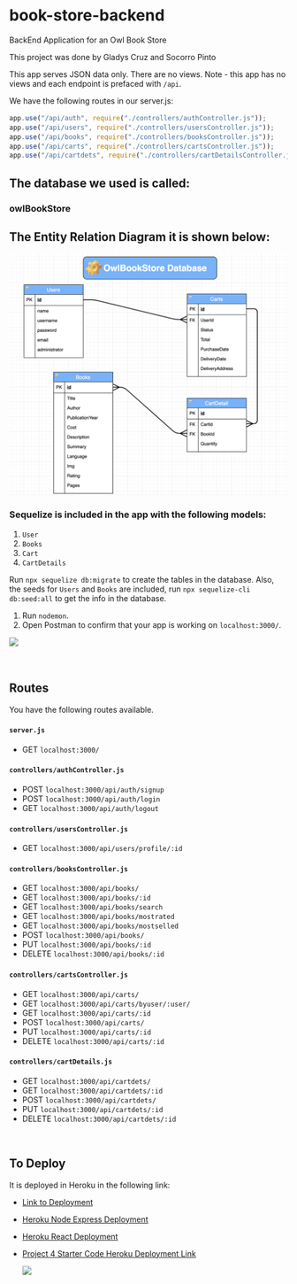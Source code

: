# book-store-backend
BackEnd Application for an Owl Book Store

This project was done by Gladys Cruz and Socorro Pinto

This app serves JSON data only. There are no views. 
Note - this app has no views and each endpoint is prefaced with `/api`.

We have the following routes in our server.js:

```js
app.use("/api/auth", require("./controllers/authController.js"));
app.use("/api/users", require("./controllers/usersController.js"));
app.use("/api/books", require("./controllers/booksController.js"));
app.use("/api/carts", require("./controllers/cartsController.js"));
app.use("/api/cartdets", require("./controllers/cartDetailsController.js"));
```

## The database we used is called:

### owlBookStore

## The Entity Relation Diagram it is shown below:

![EntityRelation](./docImages/EntityRelation.png)

### Sequelize is included in the app with the following models:

1. `User`
2. `Books`
3. `Cart`
4. `CartDetails`

Run `npx sequelize db:migrate` to create the tables in the database.
Also, the seeds for `Users` and `Books` are included, run `npx sequelize-cli db:seed:all` to get the info in the database.

1. Run `nodemon`.
1. Open Postman to confirm that your app is working on `localhost:3000/`.

![](https://i.imgur.com/VEkRBk9.png)

<br>

## Routes

You have the following routes available.

#### `server.js`

- GET `localhost:3000/`

#### `controllers/authController.js`

- POST `localhost:3000/api/auth/signup`
- POST `localhost:3000/api/auth/login`
- GET `localhost:3000/api/auth/logout`

#### `controllers/usersController.js`

- GET `localhost:3000/api/users/profile/:id`

#### `controllers/booksController.js`

- GET `localhost:3000/api/books/`
- GET `localhost:3000/api/books/:id`
- GET `localhost:3000/api/books/search`
- GET `localhost:3000/api/books/mostrated`
- GET `localhost:3000/api/books/mostselled`
- POST `localhost:3000/api/books/`
- PUT `localhost:3000/api/books/:id`
- DELETE `localhost:3000/api/books/:id`

#### `controllers/cartsController.js`

- GET `localhost:3000/api/carts/`
- GET `localhost:3000/api/carts/byuser/:user/`
- GET `localhost:3000/api/carts/:id`
- POST `localhost:3000/api/carts/`
- PUT `localhost:3000/api/carts/:id`
- DELETE `localhost:3000/api/carts/:id`

#### `controllers/cartDetails.js`

- GET `localhost:3000/api/cartdets/`
- GET `localhost:3000/api/cartdets/:id`
- POST `localhost:3000/api/cartdets/`
- PUT `localhost:3000/api/cartdets/:id`
- DELETE `localhost:3000/api/cartdets/:id`

<br>

## To Deploy

It is deployed in Heroku in the following link:
- [Link to Deployment](link)

- [Heroku Node Express Deployment](https://git.generalassemb.ly/jdr-0622/node-express-heroku-deployment)
- [Heroku React Deployment](https://blog.heroku.com/deploying-react-with-zero-configuration#create-and-deploy-a-react-app-in-two-minutes)
- [Project 4 Starter Code Heroku Deployment Link](https://deere-project4-express.herokuapp.com/)

  ![](https://i.imgur.com/hy2jymA.png)

<br>




